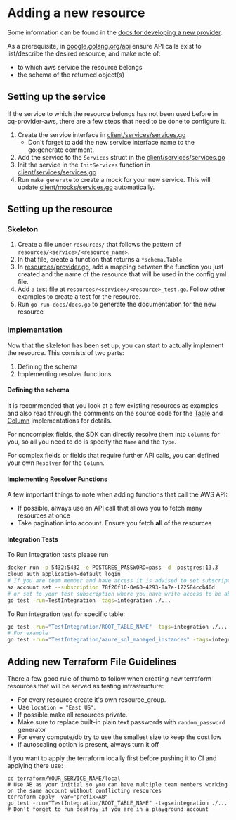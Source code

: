 # Adding a new resource

Some information can be found in the [docs for developing a new provider](https://docs.cloudquery.io/developers/developing-new-provider).

As a prerequisite, in [google.golang.org/api](https://pkg.go.dev/go-autorest/autorest) ensure API calls exist to list/describe the desired resource, and make note of:

   - to which aws service the resource belongs
   - the schema of the returned object(s)

## Setting up the service

If the service to which the resource belongs has not been used before in cq-provider-aws, there are a few steps that need to be done to configure it.

1. Create the service interface in [client/services/services.go](./client/services/services.go)
   * Don't forget to add the new service interface name to the go:generate comment.
1. Add the service to the `Services` struct in the [client/services/services.go](./client/services/services.go)
1. Init the service in the `InitServices` function in [client/services/services.go](./client/services.go)
1. Run `make generate` to create a mock for your new service. This will update [client/mocks/services.go](./client/mocks/services.go) automatically.

## Setting up the resource

### Skeleton

1. Create a file under `resources/` that follows the pattern of `resources/<service>/<resource_name>`.
1. In that file, create a function that returns a `*schema.Table`
1. In [resources/provider.go](./resources/provider.go), add a mapping between the function you just created and the name of the resource that will be used in the config yml file.
1. Add a test file at `resources/<service>/<resource>_test.go`. Follow other examples to create a test for the resource.
1. Run `go run docs/docs.go` to generate the documentation for the new resource

### Implementation

Now that the skeleton has been set up, you can start to actually implement the resource. This consists of two parts: 

1. Defining the schema
1. Implementing resolver functions

#### Defining the schema

It is recommended that you look at a few existing resources as examples and also read through the comments on the source code for the [Table](https://github.com/cloudquery/cq-provider-sdk/blob/main/provider/schema/table.go) and [Column](https://github.com/cloudquery/cq-provider-sdk/blob/main/provider/schema/column.go) implementations for details.

For noncomplex fields, the SDK can directly resolve them into `Column`s for you, so all you need to do is specify the `Name` and the `Type`.

For complex fields or fields that require further API calls, you can defined your own `Resolver` for the `Column`.

#### Implementing Resolver Functions

A few important things to note when adding functions that call the AWS API:

- If possible, always use an API call that allows you to fetch many resources at once
- Take pagination into account. Ensure you fetch **all** of the resources

#### Integration Tests

To Run Integration tests please run

```bash
docker run -p 5432:5432 -e POSTGRES_PASSWORD=pass -d  postgres:13.3
cloud auth application-default login
# If you are team member and have access it is advised to set subscription to our test environment
az account set --subscription 78f26f10-0e60-4293-8a7e-122584ccb40d
# or set to your test subscription where you have write access to be able to apply terraform files.
go test -run=TestIntegration -tags=integration ./...
```

To Run integration test for specific table:

```bash
go test -run="TestIntegration/ROOT_TABLE_NAME" -tags=integration ./...
# For example
go test -run="TestIntegration/azure_sql_managed_instances" -tags=integration ./...
```

## Adding new Terraform File Guidelines

There a few good rule of thumb to follow when creating new terraform resources that will be served as testing infrastructure:
* For every resource create it's own resource_group.
* Use `location = "East US"`.
* If possible make all resources private.
* Make sure to replace built-in plain text passwords with `random_password` generator
* For every compute/db try to use the smallest size to keep the cost low
* If autoscaling option is present, always turn it off

If you want to apply the terraform locally first before pushing it to CI and applying there use:

```
cd terraform/YOUR_SERVICE_NAME/local
# Use AB as your initial so you can have multiple team members working on the same account without conflicting resources
terraform apply -var="prefix=AB"
go test -run="TestIntegration/ROOT_TABLE_NAME" -tags=integration ./...
# Don't forget to run destroy if you are in a playground account
```